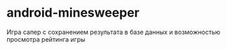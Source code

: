 # android-minesweeper

Игра сапер с сохранением результата в базе данных и возможностью просмотра рейтинга игры
